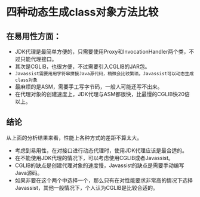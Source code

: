 # 四种动态生成class对象方法比较
## 在易用性方面：
- JDK代理是最简单方便的，只需要使用Proxy和InvocationHandler两个类，不过只能代理接口。
- 其次是CGLIB，也很方便，不过需要引入CGLIB的JAR包。
- ```Javassist需要用用字符串拼接Java源代码，稍微会比较繁琐。Javassist可以动态生成class对象```
- 最麻烦的是ASM，需要手工写字节码，一般人可能还写不出来。
- 在代理对象的创建速度上，JDK代理与ASM都很快，比最慢的CGLIB快20倍以上。

## 结论
从上面的分析结果来看，性能上各种方式的差距不算太大。
- 考虑到易用性，在对接口进行动态代理时，使用JDK代理应该是最合适的。
- 在不能使用JDK代理的情况下，可以考虑使用CGLIB或者Javassist。
- CGLIB的缺点是创建代理对象的速度慢，Javassist的缺点是需要手动编写Java源码。
- 如果非要在这个两个中选择一个，那么只有在对性能要求非常高的情况下选择Javassist，其他一般情况下，个人认为CGLIB是比较合适的。

